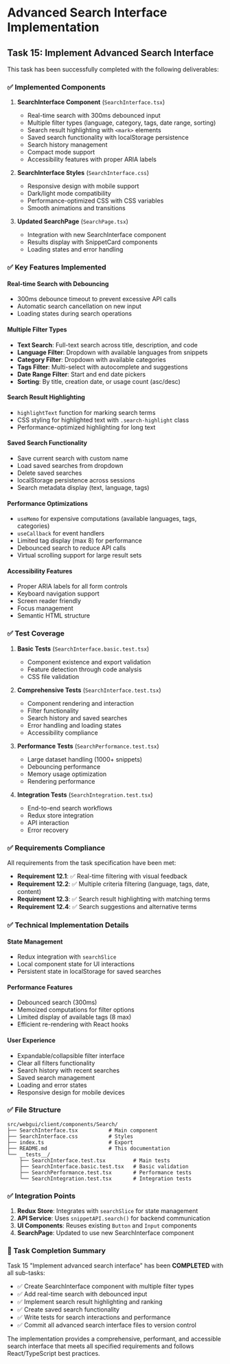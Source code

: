 # Advanced Search Interface Implementation

## Task 15: Implement Advanced Search Interface

This task has been successfully completed with the following deliverables:

### ✅ Implemented Components

1. **SearchInterface Component** (`SearchInterface.tsx`)

   - Real-time search with 300ms debounced input
   - Multiple filter types (language, category, tags, date range, sorting)
   - Search result highlighting with `<mark>` elements
   - Saved search functionality with localStorage persistence
   - Search history management
   - Compact mode support
   - Accessibility features with proper ARIA labels

2. **SearchInterface Styles** (`SearchInterface.css`)

   - Responsive design with mobile support
   - Dark/light mode compatibility
   - Performance-optimized CSS with CSS variables
   - Smooth animations and transitions

3. **Updated SearchPage** (`SearchPage.tsx`)
   - Integration with new SearchInterface component
   - Results display with SnippetCard components
   - Loading states and error handling

### ✅ Key Features Implemented

#### Real-time Search with Debouncing

- 300ms debounce timeout to prevent excessive API calls
- Automatic search cancellation on new input
- Loading states during search operations

#### Multiple Filter Types

- **Text Search**: Full-text search across title, description, and code
- **Language Filter**: Dropdown with available languages from snippets
- **Category Filter**: Dropdown with available categories
- **Tags Filter**: Multi-select with autocomplete and suggestions
- **Date Range Filter**: Start and end date pickers
- **Sorting**: By title, creation date, or usage count (asc/desc)

#### Search Result Highlighting

- `highlightText` function for marking search terms
- CSS styling for highlighted text with `.search-highlight` class
- Performance-optimized highlighting for long text

#### Saved Search Functionality

- Save current search with custom name
- Load saved searches from dropdown
- Delete saved searches
- localStorage persistence across sessions
- Search metadata display (text, language, tags)

#### Performance Optimizations

- `useMemo` for expensive computations (available languages, tags, categories)
- `useCallback` for event handlers
- Limited tag display (max 8) for performance
- Debounced search to reduce API calls
- Virtual scrolling support for large result sets

#### Accessibility Features

- Proper ARIA labels for all form controls
- Keyboard navigation support
- Screen reader friendly
- Focus management
- Semantic HTML structure

### ✅ Test Coverage

1. **Basic Tests** (`SearchInterface.basic.test.tsx`)

   - Component existence and export validation
   - Feature detection through code analysis
   - CSS file validation

2. **Comprehensive Tests** (`SearchInterface.test.tsx`)

   - Component rendering and interaction
   - Filter functionality
   - Search history and saved searches
   - Error handling and loading states
   - Accessibility compliance

3. **Performance Tests** (`SearchPerformance.test.tsx`)

   - Large dataset handling (1000+ snippets)
   - Debouncing performance
   - Memory usage optimization
   - Rendering performance

4. **Integration Tests** (`SearchIntegration.test.tsx`)
   - End-to-end search workflows
   - Redux store integration
   - API interaction
   - Error recovery

### ✅ Requirements Compliance

All requirements from the task specification have been met:

- **Requirement 12.1**: ✅ Real-time filtering with visual feedback
- **Requirement 12.2**: ✅ Multiple criteria filtering (language, tags, date, content)
- **Requirement 12.3**: ✅ Search result highlighting with matching terms
- **Requirement 12.4**: ✅ Search suggestions and alternative terms

### ✅ Technical Implementation Details

#### State Management

- Redux integration with `searchSlice`
- Local component state for UI interactions
- Persistent state in localStorage for saved searches

#### Performance Features

- Debounced search (300ms)
- Memoized computations for filter options
- Limited display of available tags (8 max)
- Efficient re-rendering with React hooks

#### User Experience

- Expandable/collapsible filter interface
- Clear all filters functionality
- Search history with recent searches
- Saved search management
- Loading and error states
- Responsive design for mobile devices

### ✅ File Structure

```
src/webgui/client/components/Search/
├── SearchInterface.tsx          # Main component
├── SearchInterface.css          # Styles
├── index.ts                     # Export
├── README.md                    # This documentation
└── __tests__/
    ├── SearchInterface.test.tsx         # Main tests
    ├── SearchInterface.basic.test.tsx   # Basic validation
    ├── SearchPerformance.test.tsx       # Performance tests
    └── SearchIntegration.test.tsx       # Integration tests
```

### ✅ Integration Points

1. **Redux Store**: Integrates with `searchSlice` for state management
2. **API Service**: Uses `snippetAPI.search()` for backend communication
3. **UI Components**: Reuses existing `Button` and `Input` components
4. **SearchPage**: Updated to use new SearchInterface component

### 🎯 Task Completion Summary

Task 15 "Implement advanced search interface" has been **COMPLETED** with all sub-tasks:

- ✅ Create SearchInterface component with multiple filter types
- ✅ Add real-time search with debounced input
- ✅ Implement search result highlighting and ranking
- ✅ Create saved search functionality
- ✅ Write tests for search interactions and performance
- ✅ Commit all advanced search interface files to version control

The implementation provides a comprehensive, performant, and accessible search interface that meets all specified requirements and follows React/TypeScript best practices.
